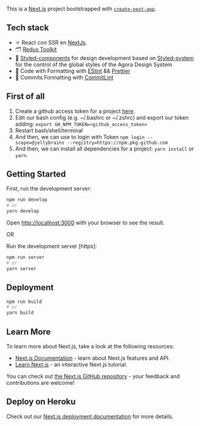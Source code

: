 This is a [Next.js](https://nextjs.org/) project bootstrapped with [`create-next-app`](https://github.com/vercel/next.js/tree/canary/packages/create-next-app).

## Tech stack

- ⚛️ React con SSR en [NextJs](https://nextjs.org/docs).
- 🗂️ [Redux Toolkit](https://redux-toolkit.js.org/rtk-query/usage/queries)
- 💅 [Styled-components](https://www.styled-components.com/) for design development based on [Styled-system](https://styled-system.com/) for the control of the global styles of the Agora Design System
- 🛁 Code with Formatting with [ESlint](https://eslint.org/) && [Prettier](https://prettier.io/)
- 🛁 Commits Formatting with [CommitLint](https://commitlint.js.org/#/)



## First of all

1. Create a github access token for a project [here](https://github.com/settings/tokens).
2. Edit our bash config (e.g. ~/.bashrc or ~/.zshrc) and export our token adding: `export GH_NPM_TOKEN=<github_access_token>`
3. Restart bash/shell/terminal
4. And then, we can use to login with Token
   `npm login --scope=@jellybrains --registry=https://npm.pkg.github.com`
5. And then, we can install all dependencies for a project: `yarn install` or `yarn`.


## Getting Started

First, run the development server:

```bash
npm run develop
# or
yarn develop
```

Open [http://localhost:3000](http://localhost:3000) with your browser to see the result.

OR

Run the development server [https]:

```bash
npm run server
# or
yarn server
```

## Deployment

```bash
npm run build
# or
yarn build
```


## Learn More

To learn more about Next.js, take a look at the following resources:

- [Next.js Documentation](https://nextjs.org/docs) - learn about Next.js features and API.
- [Learn Next.js](https://nextjs.org/learn) - an interactive Next.js tutorial.

You can check out [the Next.js GitHub repository](https://github.com/vercel/next.js/) - your feedback and contributions are welcome!

## Deploy on Heroku

Check out our [Next.js deployment documentation](https://nextjs.org/docs/deployment) for more details.
